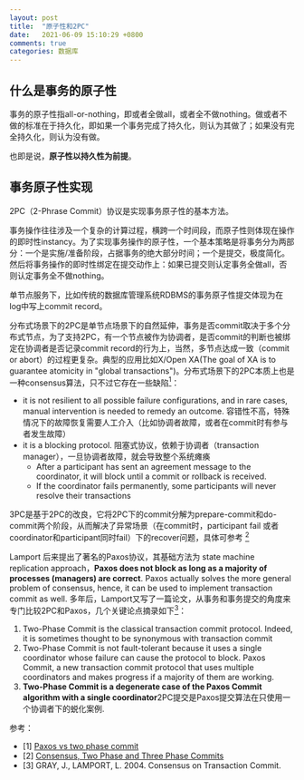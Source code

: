 ```yaml
---
layout: post
title:  "原子性和2PC"
date:   2021-06-09 15:10:29 +0800
comments: true
categories: 数据库 
---
```


## 什么是事务的原子性
事务的原子性指all-or-nothing，即或者全做all，或者全不做nothing。做或者不做的标准在于持久化，即如果一个事务完成了持久化，则认为其做了；如果没有完全持久化，则认为没有做。

也即是说，**原子性以持久性为前提**。

## 事务原子性实现
2PC（2-Phrase Commit）协议是实现事务原子性的基本方法。

事务操作往往涉及一个复杂的计算过程，横跨一个时间段，而原子性则体现在操作的即时性instancy。为了实现事务操作的原子性，一个基本策略是将事务分为两部分：一个是实施/准备阶段，占据事务的绝大部分时间；一个是提交，极度简化。然后将事务操作的即时性绑定在提交动作上：如果已提交则认定事务全做all，否则认定事务全不做nothing。

单节点服务下，比如传统的数据库管理系统RDBMS的事务原子性提交体现为在log中写上commit record。

分布式场景下的2PC是单节点场景下的自然延伸，事务是否commit取决于多个分布式节点，为了支持2PC，有一个节点被作为协调者，是否commit的判断也被绑定在协调者是否记录commit record的行为上，当然，多节点达成一致（commit or abort）的过程更复杂。典型的应用比如X/Open XA(The goal of XA is to guarantee atomicity in "global transactions")。分布式场景下的2PC本质上也是一种consensus算法，只不过它存在一些缺陷[<sup>1</sup>](#refs)：
- it is not resilient to all possible failure configurations, and in rare cases, manual intervention is needed to remedy an outcome. 容错性不高，特殊情况下的故障恢复需要人工介入（比如协调者故障，或者在commit时有参与者发生故障）
- it is a blocking protocol. 阻塞式协议，依赖于协调者（transaction manager），一旦协调者故障，就会导致整个系统瘫痪
  - After a participant has sent an agreement message to the coordinator, it will block until a commit or rollback is received.
  - If the coordinator fails permanently, some participants will never resolve their transactions

3PC是基于2PC的改良，它将2PC下的commit分解为prepare-commit和do-commit两个阶段，从而解决了异常场景（在commit时，participant fail 或者coordinator和participant同时fail）下的recover问题，具体可参考 [<sup>2</sup>](#refs)

Lamport 后来提出了著名的Paxos协议，其基础方法为 state machine replication approach，**Paxos does not block as long as a majority of processes (managers) are correct**. Paxos actually solves the more general problem of consensus, hence, it can be used to implement transaction commit as well. 多年后，Lamport又写了一篇论文，从事务和事务提交的角度来专门比较2PC和Paxos，几个关键论点摘录如下[<sup>3</sup>](#refs)：
1. Two-Phase Commit is the classical transaction commit protocol. Indeed, it is sometimes thought to be synonymous with transaction commit
2. Two-Phase Commit is not fault-tolerant because it uses a single coordinator whose failure can cause the protocol to block. Paxos Commit, a new transaction commit protocol that uses multiple coordinators
and makes progress if a majority of them are working.
3. **Two-Phase Commit is a degenerate case of the Paxos Commit algorithm with a single coordinator**2PC提交是Paxos提交算法在只使用一个协调者下的蜕化案例.


<div id="refs"></div>

参考：
- [1] [Paxos vs two phase commit](https://stackoverflow.com/questions/27304887/paxos-vs-two-phase-commit)
- [2] [Consensus, Two Phase and Three Phase Commits](https://medium.com/@balrajasubbiah/consensus-two-phase-and-three-phase-commits-4e35c1a435ac)
- [3] GRAY, J., LAMPORT, L.  2004.  Consensus on Transaction Commit. 


